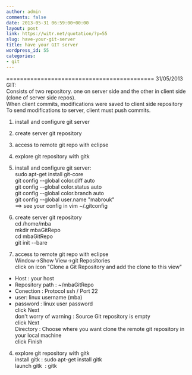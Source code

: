 ```yaml
---
author: admin
comments: false
date: 2013-05-31 06:59:00+00:00
layout: post
link: https://witr.net/quotation/?p=55
slug: have-your-git-server
title: have your GIT server
wordpress_id: 55
categories:
- git
---
```



  
=========================================== 31/05/2013  
GIT:  
Consists of two repository. one on server side and the other in client side (clone of server side repos).  
When client commits, modifications were saved to client side repository  
To send modifications to server, client must push commits.  
  
1. install and configure git server  
2. create server git repository  
3. access to remote git repo with eclipse  
4. explore git repository with gitk  
  
1. install and configure git server:  
sudo apt-get install git-core  
git config --global color.diff auto  
git config --global color.status auto  
git config --global color.branch auto  
git config --global user.name "mabrouk"  
==> see your config in vim ~/.gitconfig  
  
2. create server git repository  
cd /home/mba  
mkdir mbaGitRepo  
cd mbaGitRepo  
git init --bare  
  
3. access to remote git repo with eclipse  
Window->Show View->git Repositories  
click on icon "Clone a Git Repository and add the clone to this view"  
- Host : your host  
- Repository path : ~/mbaGitRepo  
- Conection : Protocol ssh / Port 22  
- user: linux username (mba)  
- password : linux user password  
click Next  
don't worry of warning : Source Git repository is empty  
click Next  
Directory : Choose where you want clone the remote git repository in your local machine  
click Finish  
  
4. explore git repository with gitk  
install gitk : sudo apt-get install gitk  
launch gitk  : gitk  


  




